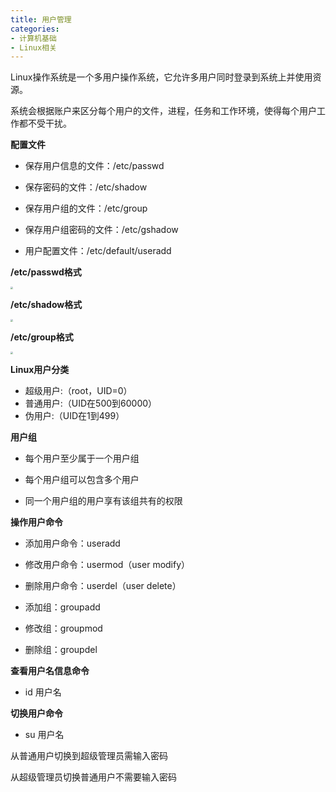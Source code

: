 ```yaml
---
title: 用户管理
categories: 
- 计算机基础
- Linux相关
---
```


Linux操作系统是一个多用户操作系统，它允许多用户同时登录到系统上并使用资源。

系统会根据账户来区分每个用户的文件，进程，任务和工作环境，使得每个用户工作都不受干扰。

**配置文件**

* 保存用户信息的文件：/etc/passwd

* 保存密码的文件：/etc/shadow

* 保存用户组的文件：/etc/group

* 保存用户组密码的文件：/etc/gshadow

* 用户配置文件：/etc/default/useradd

**/etc/passwd格式**

<img src="https://img-blog.csdnimg.cn/e8b0c3cf3ff044db8535e138f8910f83.png" style="zoom:25%;" />

 **/etc/shadow格式**

<img src="https://img-blog.csdnimg.cn/b2871cfcd1ec482b9e20d111a39a3490.png" style="zoom:25%;" />

 **/etc/group格式**

<img src="https://img-blog.csdnimg.cn/455d865789a04288a167b265d22356e6.png" style="zoom:25%;" />

**Linux用户分类**

- 超级用户:（root，UID=0）
- 普通用户:（UID在500到60000）
- 伪用户:（UID在1到499）

**用户组**

* 每个用户至少属于一个用户组

* 每个用户组可以包含多个用户

* 同一个用户组的用户享有该组共有的权限

**操作用户命令**

* 添加用户命令：useradd

* 修改用户命令：usermod（user modify）

* 删除用户命令：userdel（user delete）

* 添加组：groupadd

* 修改组：groupmod

* 删除组：groupdel

**查看用户名信息命令**

* id 用户名

**切换用户命令**

* su 用户名

从普通用户切换到超级管理员需输入密码 

从超级管理员切换普通用户不需要输入密码
